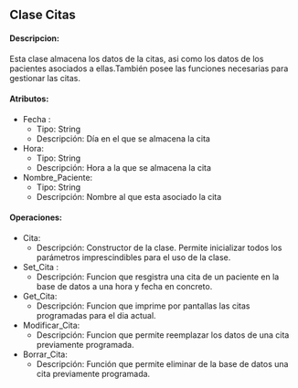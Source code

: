 ## Clase Citas
#### Descripcion:
Esta clase almacena los datos de la citas, asi como los datos de los pacientes asociados a ellas.También posee las funciones necesarias para gestionar las citas.

#### Atributos:
* Fecha :
  * Tipo: String
  * Descripción: Día en el que se almacena la cita
 * Hora:
   * Tipo: String
   * Descripción: Hora a la que se almacena la cita
 * Nombre_Paciente:
   * Tipo: String
   * Descripción: Nombre al que esta asociado la cita

#### Operaciones:
* Cita:
  * Descripción: Constructor de la clase. Permite inicializar todos los parámetros imprescindibles para el uso de la clase.
* Set_Cita :
  * Descripción: Funcion que resgistra una cita de un paciente en la base de datos a una hora y fecha en concreto.
* Get_Cita:
  * Descripción: Funcion que imprime por pantallas las citas programadas para el dia actual.
* Modificar_Cita:
  * Descripción: Funcion que permite reemplazar los datos de una cita previamente programada.
* Borrar_Cita:
  * Descripción: Función que permite eliminar de la base de datos una cita previamente programada.
